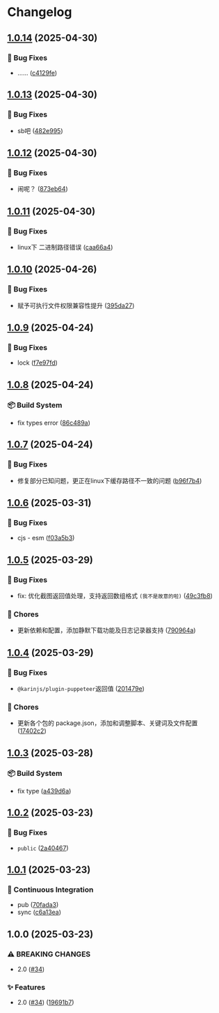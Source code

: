 # Changelog

## [1.0.14](https://github.com/KarinJS/puppeteer/compare/@karinjs/plugin-puppeteer-v1.0.13...@karinjs/plugin-puppeteer-v1.0.14) (2025-04-30)


### 🐛 Bug Fixes

* ...... ([c4129fe](https://github.com/KarinJS/puppeteer/commit/c4129fe064a4081fe0d4e61bcf56a94d64567feb))

## [1.0.13](https://github.com/KarinJS/puppeteer/compare/@karinjs/plugin-puppeteer-v1.0.12...@karinjs/plugin-puppeteer-v1.0.13) (2025-04-30)


### 🐛 Bug Fixes

* sb吧 ([482e995](https://github.com/KarinJS/puppeteer/commit/482e9959d8c4fe8d0f25e7b42801e76525ee0efb))

## [1.0.12](https://github.com/KarinJS/puppeteer/compare/@karinjs/plugin-puppeteer-v1.0.11...@karinjs/plugin-puppeteer-v1.0.12) (2025-04-30)


### 🐛 Bug Fixes

* 闹呢？ ([873eb64](https://github.com/KarinJS/puppeteer/commit/873eb64afb6e580d0c17ffeadb23c38653f88201))

## [1.0.11](https://github.com/KarinJS/puppeteer/compare/@karinjs/plugin-puppeteer-v1.0.10...@karinjs/plugin-puppeteer-v1.0.11) (2025-04-30)


### 🐛 Bug Fixes

* linux下 二进制路径错误 ([caa66a4](https://github.com/KarinJS/puppeteer/commit/caa66a4e948dd1ab98f341e122cf0a42c038d860))

## [1.0.10](https://github.com/KarinJS/puppeteer/compare/@karinjs/plugin-puppeteer-v1.0.9...@karinjs/plugin-puppeteer-v1.0.10) (2025-04-26)


### 🐛 Bug Fixes

* 赋予可执行文件权限兼容性提升 ([395da27](https://github.com/KarinJS/puppeteer/commit/395da27faaf7180d37f0e5218f43c900b0553e8b))

## [1.0.9](https://github.com/KarinJS/puppeteer/compare/@karinjs/plugin-puppeteer-v1.0.8...@karinjs/plugin-puppeteer-v1.0.9) (2025-04-24)


### 🐛 Bug Fixes

* lock ([f7e97fd](https://github.com/KarinJS/puppeteer/commit/f7e97fd83908200d4057b8ecffb0169ebd51fec8))

## [1.0.8](https://github.com/KarinJS/puppeteer/compare/@karinjs/plugin-puppeteer-v1.0.7...@karinjs/plugin-puppeteer-v1.0.8) (2025-04-24)


### 📦️ Build System

* fix types error ([86c489a](https://github.com/KarinJS/puppeteer/commit/86c489a1bbb6eecfde850bb8d36260665873643b))

## [1.0.7](https://github.com/KarinJS/puppeteer/compare/@karinjs/plugin-puppeteer-v1.0.6...@karinjs/plugin-puppeteer-v1.0.7) (2025-04-24)


### 🐛 Bug Fixes

* 修复部分已知问题，更正在linux下缓存路径不一致的问题 ([b96f7b4](https://github.com/KarinJS/puppeteer/commit/b96f7b48c19902b16bca0b7d029e6e905e4a04d6))

## [1.0.6](https://github.com/KarinJS/puppeteer/compare/@karinjs/plugin-puppeteer-v1.0.5...@karinjs/plugin-puppeteer-v1.0.6) (2025-03-31)


### 🐛 Bug Fixes

* cjs - esm ([f03a5b3](https://github.com/KarinJS/puppeteer/commit/f03a5b38f926eec28a2318e32619e58a2faf674d))

## [1.0.5](https://github.com/KarinJS/puppeteer/compare/@karinjs/plugin-puppeteer-v1.0.4...@karinjs/plugin-puppeteer-v1.0.5) (2025-03-29)


### 🐛 Bug Fixes

* fix: 优化截图返回值处理，支持返回数组格式 `(我不是故意的啦)` ([49c3fb8](https://github.com/KarinJS/puppeteer/commit/49c3fb8f8ef67bda7c971d497f01a648daf4f430))


### 🎫 Chores

* 更新依赖和配置，添加静默下载功能及日志记录器支持 ([790964a](https://github.com/KarinJS/puppeteer/commit/790964a8c7e13a0a5f78aa56c6a08826825381fc))

## [1.0.4](https://github.com/KarinJS/puppeteer/compare/@karinjs/plugin-puppeteer-v1.0.3...@karinjs/plugin-puppeteer-v1.0.4) (2025-03-29)


### 🐛 Bug Fixes

* `@karinjs/plugin-puppeteer`返回值 ([201479e](https://github.com/KarinJS/puppeteer/commit/201479e51267749b61f3783267e3388aecb07847))


### 🎫 Chores

* 更新各个包的 package.json，添加和调整脚本、关键词及文件配置 ([17402c2](https://github.com/KarinJS/puppeteer/commit/17402c2289f9e374097d4e9dd6ecac3243b62c1c))

## [1.0.3](https://github.com/KarinJS/puppeteer/compare/@karinjs/plugin-puppeteer-v1.0.2...@karinjs/plugin-puppeteer-v1.0.3) (2025-03-28)


### 📦️ Build System

* fix type ([a439d6a](https://github.com/KarinJS/puppeteer/commit/a439d6a3528530174f5c2ba30be35495a6d539e6))

## [1.0.2](https://github.com/KarinJS/puppeteer/compare/@karinjs/plugin-puppeteer-v1.0.1...@karinjs/plugin-puppeteer-v1.0.2) (2025-03-23)


### 🐛 Bug Fixes

* `public` ([2a40467](https://github.com/KarinJS/puppeteer/commit/2a40467d1fc29984bafc278018f8f65aeb4538a1))

## [1.0.1](https://github.com/KarinJS/puppeteer/compare/@karinjs/plugin-puppeteer-v1.0.0...@karinjs/plugin-puppeteer-v1.0.1) (2025-03-23)


### 🎡 Continuous Integration

* pub ([70fada3](https://github.com/KarinJS/puppeteer/commit/70fada357492e18122a7b05c27f881cbdd27a989))
* sync ([c6a13ea](https://github.com/KarinJS/puppeteer/commit/c6a13ea3fc439468a816e4d623fdb3752d3385c4))

## 1.0.0 (2025-03-23)


### ⚠ BREAKING CHANGES

* 2.0 ([#34](https://github.com/KarinJS/puppeteer/issues/34))

### ✨ Features

* 2.0 ([#34](https://github.com/KarinJS/puppeteer/issues/34)) ([19691b7](https://github.com/KarinJS/puppeteer/commit/19691b70ca598fbbca2d29075c0f3efc1f1403b1))
